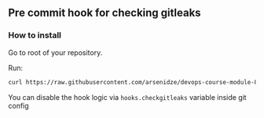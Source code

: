 ## Pre commit hook for checking gitleaks

### How to install

Go to root of your repository.

Run:
```sh
curl https://raw.githubusercontent.com/arsenidze/devops-course-module-8-task-1/master/install.sh | sh
```

You can disable the hook logic via `hooks.checkgitleaks` variable inside git config
